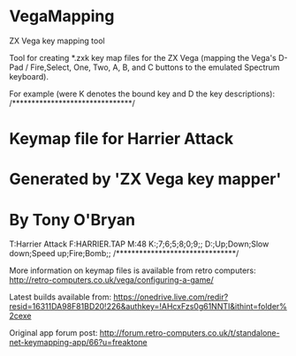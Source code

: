 # VegaMapping
ZX Vega key mapping tool

Tool for creating *.zxk key map files for the ZX Vega (mapping the Vega's D-Pad / Fire,Select, One, Two, A, B, and C buttons to the emulated Spectrum keyboard).

For example (were K denotes the bound key and D the key descriptions):
/*******************************/
# Keymap file for Harrier Attack
# Generated by 'ZX Vega key mapper'
# By Tony O'Bryan
T:Harrier Attack
F:HARRIER.TAP
M:48
K:;7;6;5;8;0;9;;
D:;Up;Down;Slow down;Speed up;Fire;Bomb;;
/*******************************/

More information on keymap files is available from retro computers:
http://retro-computers.co.uk/vega/configuring-a-game/

Latest builds available from:
https://onedrive.live.com/redir?resid=16311DA98F81BD20!226&authkey=!AHcxFzs0g61NNTI&ithint=folder%2cexe

Original app forum post:
http://forum.retro-computers.co.uk/t/standalone-net-keymapping-app/66?u=freaktone
